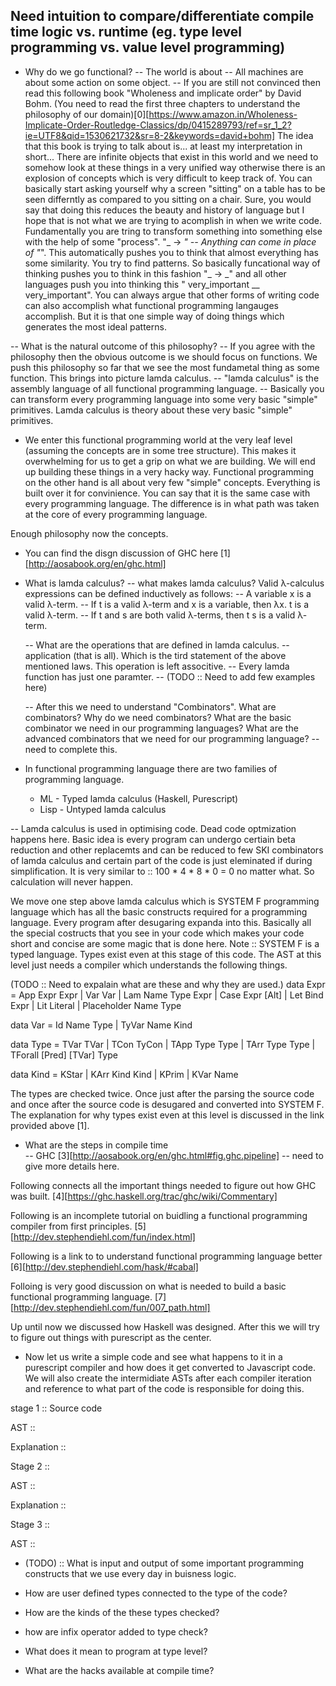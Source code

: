 ## Need intuition to compare/differentiate compile time logic vs. runtime (eg. type level programming vs. value level programming)

- Why do we go functional?
  -- The world is about 
  -- All machines are about some action on some object. 
  -- If you are still not convinced then read this following book "Wholeness and implicate order" by David Bohm. (You need to read the first three chapters to understand the philosophy of our domain)[0][https://www.amazon.in/Wholeness-Implicate-Order-Routledge-Classics/dp/0415289793/ref=sr_1_2?ie=UTF8&qid=1530621732&sr=8-2&keywords=david+bohm] The idea that this book is trying to talk about is... at least my interpretation in short... There are infinite objects that exist in this world and we need to somehow look at these things in a very unified way otherwise there is an explosion of concepts which is very difficult to keep track of. 
  You can basically start asking yourself why a screen "sitting" on a table has to be seen differntly as compared to you sitting on a chair. Sure, you would say that doing this reduces the beauty and history of language but I hope that is not what we are trying to acomplish in when we write code. Fundamentally you are tring to transform something into something else with the help of some "process". "_ -> _" -- Anything can come in place of "_". This automatically pushes you to think that almost everything has some similarity. You try to find patterns. So basically funcational way of thinking pushes you to think in this fashion "_ -> _" and all other languages push you into thinking this " very_important __ very_important". You can always argue that other forms of writing code can also accomplish what functional programming langauges accomplish. But it is that one simple way of doing things which generates the most ideal patterns.

--  What is the natural outcome of this philosophy?
  -- If you agree with the philosophy then the obvious outcome is we should focus on functions. We push this philosophy so far that we see the most fundametal thing as some function. This brings into picture lamda calculus.
  -- "lamda calculus" is the assembly language of all functional programming language.
  -- Basically you can transform every programming language into some very basic "simple" primitives. Lamda calculus is theory about these very basic "simple" primitives.

- We enter this functional programming world at the very leaf level (assuming the concepts are in some tree structure). This makes it overwhelming for us to get a grip on what we are building. We will end up building these things in a very hacky way. Functional programming on the other hand is all about very few "simple" concepts. Everything is built over it for convinience. You can say that it is the same case with every programming language. The difference is in what path was taken at the core of every programming language.
  
Enough philosophy now the concepts.

- You can find the disgn discussion of GHC here [1][http://aosabook.org/en/ghc.html]

- What is lamda calculus?
  -- what makes lamda calculus?
    Valid λ-calculus expressions can be defined inductively as follows:
    -- A variable x is a valid λ-term.
    -- If t is a valid λ-term and x is a variable, then λx. t is a valid λ-term.
    -- If t and s are both valid λ-terms, then t s is a valid λ-term.
  
  -- What are the operations that are defined in lamda calculus.
    -- application (that is all). Which is the tird statement of the above mentioned laws. This operation is left associtive.
    -- Every lamda function has just one paramter.
    -- (TODO :: Need to add few examples here)

  -- After this we need to understand "Combinators".
    What are combinators?
    Why do we need combinators?
    What are the basic combinator we need in our programming languages?
    What are the advanced combinators that we need for our programming language?
    -- need to complete this.

- In functional programming language there are two families of programming language.
    - ML - Typed lamda calculus (Haskell, Purescript)
    - Lisp - Untyped lamda calculus

-- Lamda calculus is used in optimising code. Dead code optmization happens here. Basic idea is every program can undergo certiain beta reduction and other replacemts and can be reduced to few SKI combinators of lamda calculus and certain part of the code is just eleminated if during simplification. It is very similar to :: 100 * 4 * 8 * 0 = 0 no matter what. So calculation will never happen.

We move one step above lamda calculus which is SYSTEM F programming language which has all the basic constructs required for a programming language. Every program after desugaring expanda into this. Basically all the special costructs that you see in your code which makes your code short and concise are some magic that is done here. Note :: SYSTEM F is a typed language. Types exist even at this stage of this code. The AST at this level just needs a compiler which understands the following things.

(TODO :: Need to expalain what are these and why they are used.)
data Expr
  = App Expr Expr
  | Var Var
  | Lam Name Type Expr
  | Case Expr [Alt]
  | Let Bind Expr
  | Lit Literal
  | Placeholder Name Type

data Var
  = Id Name Type
  | TyVar Name Kind

data Type
  = TVar TVar
  | TCon TyCon
  | TApp Type Type
  | TArr Type Type
  | TForall [Pred] [TVar] Type

data Kind
  = KStar
  | KArr Kind Kind
  | KPrim
  | KVar Name

The types are checked twice. Once just after the parsing the source code and once after the source code is desugared and converted into SYSTEM F. The explanation for why types exist even at this level is discussed in the link provided above [1].

- What are the steps in compile time    
    -- GHC [3][http://aosabook.org/en/ghc.html#fig.ghc.pipeline]
    -- need to give more details here.

Following connects all the important things needed to figure out how GHC was built.
    [4][https://ghc.haskell.org/trac/ghc/wiki/Commentary]

Following is an incomplete tutorial on buidling a functional programming compiler from first principles.
    [5][http://dev.stephendiehl.com/fun/index.html]

Following is a link to to understand functional programming language better
    [6][http://dev.stephendiehl.com/hask/#cabal]

Folloing is very good discussion on what is needed to build a basic functional programming language.
    [7][http://dev.stephendiehl.com/fun/007_path.html]

Up until now we discussed how Haskell was designed. After this we will try to figure out things with purescript as the center.

- Now let us write a simple code and see what happens to it in a purescript compiler and how does it get converted to Javascript code. We will also create the intermidiate ASTs after each compiler iteration and reference to what part of the code is responsible for doing this.

stage 1 :: Source code



AST ::

Explanation ::

Stage 2 ::

AST ::

Explanation ::

Stage 3 :: 

AST ::


- (TODO) :: What is input and output of some important programming constructs that we use every day in buisness logic.

- How are user defined types connected to the type of the code?

- How are the kinds of the these types checked?

- how are infix operator added to type check?

- What does it mean to program at type level?

- What are the hacks available at compile time?
